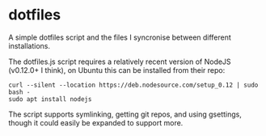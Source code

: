 dotfiles
========

A simple dotfiles script and the files I syncronise between different installations.

The dotfiles.js script requires a relatively recent version of NodeJS (v0.12.0+ I think), on Ubuntu this can be installed from their repo:

    curl --silent --location https://deb.nodesource.com/setup_0.12 | sudo bash -
	sudo apt install nodejs

The script supports symlinking, getting git repos, and using gsettings, though it could easily be expanded to support more.